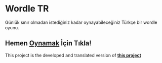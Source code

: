 # Wordle TR
 Günlük sınır olmadan istediğiniz kadar oynayabileceğiniz Türkçe bir wordle oyunu.
 
## Hemen [**Oynamak**][1] İçin Tıkla!

This project is the developed and translated version of [**this project**][2]

[1]: https://memoli0.github.io/Wordle-TR/
[2]: https://github.com/enesklcarslan/wordle-turkce-sinirsiz

